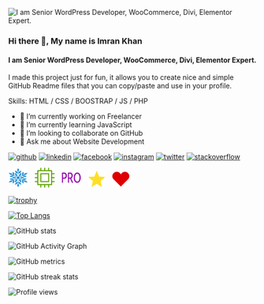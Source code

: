 ![I am Senior WordPress Developer, WooCommerce, Divi, Elementor Expert.](https://scontent.fcgp17-1.fna.fbcdn.net/v/t1.6435-9/s960x960/242401130_2983823091906332_6244567170853852363_n.png?_nc_cat=105&ccb=1-5&_nc_sid=e3f864&_nc_ohc=HM_brRw2BSQAX-46n7q&_nc_ht=scontent.fcgp17-1.fna&oh=e312d518c638d1fe2016c8f8a5b4731f&oe=618F1848)


### Hi there 👋, My name is Imran Khan
#### I am Senior WordPress Developer, WooCommerce, Divi, Elementor Expert.


I made this project just for fun, it allows you to create nice and simple GitHub Readme files that you can copy/paste and use in your profile.

Skills: HTML / CSS / BOOSTRAP / JS  / PHP

- 🔭 I’m currently working on Freelancer 
- 🌱 I’m currently learning JavaScript 
- 👯 I’m looking to collaborate on GitHub 
- 💬 Ask me about Website Development 


[<img src='https://cdn.jsdelivr.net/npm/simple-icons@3.0.1/icons/github.svg' alt='github' height='40'>](https://github.com/imrankhanwordpress1)  [<img src='https://cdn.jsdelivr.net/npm/simple-icons@3.0.1/icons/linkedin.svg' alt='linkedin' height='40'>](https://www.linkedin.com/in/imran-khan-a1917515a/)  [<img src='https://cdn.jsdelivr.net/npm/simple-icons@3.0.1/icons/facebook.svg' alt='facebook' height='40'>](https://www.facebook.com/imrankhanwebdeveloper)  [<img src='https://cdn.jsdelivr.net/npm/simple-icons@3.0.1/icons/instagram.svg' alt='instagram' height='40'>](https://www.instagram.com/imran_khan.197/)  [<img src='https://cdn.jsdelivr.net/npm/simple-icons@3.0.1/icons/twitter.svg' alt='twitter' height='40'>](https://twitter.com/@Imran_coder)  [<img src='https://cdn.jsdelivr.net/npm/simple-icons@3.0.1/icons/stackoverflow.svg' alt='stackoverflow' height='40'>](https://stackoverflow.com/users/15914016)  

<a href='https://archiveprogram.github.com/'><img src='https://raw.githubusercontent.com/acervenky/animated-github-badges/master/assets/acbadge.gif' width='40' height='40'></a> <a href='https://docs.github.com/en/developers'><img src='https://raw.githubusercontent.com/acervenky/animated-github-badges/master/assets/devbadge.gif' width='40' height='40'></a> <a href='https://github.com/pricing'><img src='https://raw.githubusercontent.com/acervenky/animated-github-badges/master/assets/pro.gif' width='40' height='40'></a> <a href='https://stars.github.com/'><img src='https://raw.githubusercontent.com/acervenky/animated-github-badges/master/assets/starbadge.gif' width='35' height='35'></a> <a href='https://docs.github.com/en/github/supporting-the-open-source-community-with-github-sponsors'><img src='https://raw.githubusercontent.com/acervenky/animated-github-badges/master/assets/sponsorbadge.gif' width='35' height='35'></a> 

[![trophy](https://github-profile-trophy.vercel.app/?username=imrankhanwordpress1)](https://github.com/ryo-ma/github-profile-trophy)

[![Top Langs](https://github-readme-stats.vercel.app/api/top-langs/?username=imrankhanwordpress1)](https://github.com/anuraghazra/github-readme-stats)

![GitHub stats](https://github-readme-stats.vercel.app/api?username=imrankhanwordpress1&show_icons=true&count_private=true)  

![GitHub Activity Graph](https://activity-graph.herokuapp.com/graph?username=imrankhanwordpress1)  

![GitHub metrics](https://metrics.lecoq.io/imrankhanwordpress1)  

![GitHub streak stats](https://github-readme-streak-stats.herokuapp.com/?user=imrankhanwordpress1)  

![Profile views](https://gpvc.arturio.dev/imrankhanwordpress1)  
